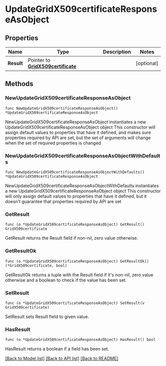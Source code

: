 # UpdateGridX509certificateResponseAsObject

## Properties

Name | Type | Description | Notes
------------ | ------------- | ------------- | -------------
**Result** | Pointer to [**GridX509certificate**](GridX509certificate.md) |  | [optional] 

## Methods

### NewUpdateGridX509certificateResponseAsObject

`func NewUpdateGridX509certificateResponseAsObject() *UpdateGridX509certificateResponseAsObject`

NewUpdateGridX509certificateResponseAsObject instantiates a new UpdateGridX509certificateResponseAsObject object
This constructor will assign default values to properties that have it defined,
and makes sure properties required by API are set, but the set of arguments
will change when the set of required properties is changed

### NewUpdateGridX509certificateResponseAsObjectWithDefaults

`func NewUpdateGridX509certificateResponseAsObjectWithDefaults() *UpdateGridX509certificateResponseAsObject`

NewUpdateGridX509certificateResponseAsObjectWithDefaults instantiates a new UpdateGridX509certificateResponseAsObject object
This constructor will only assign default values to properties that have it defined,
but it doesn't guarantee that properties required by API are set

### GetResult

`func (o *UpdateGridX509certificateResponseAsObject) GetResult() GridX509certificate`

GetResult returns the Result field if non-nil, zero value otherwise.

### GetResultOk

`func (o *UpdateGridX509certificateResponseAsObject) GetResultOk() (*GridX509certificate, bool)`

GetResultOk returns a tuple with the Result field if it's non-nil, zero value otherwise
and a boolean to check if the value has been set.

### SetResult

`func (o *UpdateGridX509certificateResponseAsObject) SetResult(v GridX509certificate)`

SetResult sets Result field to given value.

### HasResult

`func (o *UpdateGridX509certificateResponseAsObject) HasResult() bool`

HasResult returns a boolean if a field has been set.


[[Back to Model list]](../README.md#documentation-for-models) [[Back to API list]](../README.md#documentation-for-api-endpoints) [[Back to README]](../README.md)


